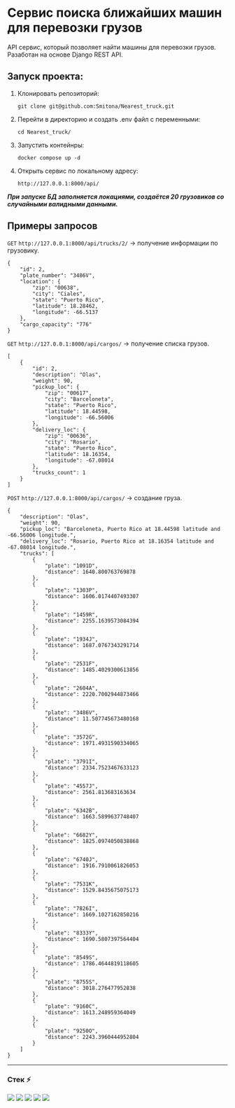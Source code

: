 # Сервис поиска ближайших машин для перевозки грузов
API сервис, который позволяет найти машины для перевозки грузов. Разаботан на основе Django REST API.

## Запуск проекта:
1. Клонировать репозиторий:
   ```
   git clone git@github.com:Smitona/Nearest_truck.git
   ```
2. Перейти в директорию и создать .env файл с переменными:
   ```
   cd Nearest_truck/
   ```
4. Запустить контейнры:
   ```
   docker compose up -d
   ```
5. Открыть сервис по локальному адресу:
   ```
   http://127.0.0.1:8000/api/
   ```
***При запуске БД заполняется локациями, создаётся 20 грузовиков со случайными валидными данными.***

## Примеры запросов

```GET``` ```http://127.0.0.1:8000/api/trucks/2/``` → получение информации по грузовику.
```
{
    "id": 2,
    "plate_number": "3486V",
    "location": {
        "zip": "00638",
        "city": "Ciales",
        "state": "Puerto Rico",
        "latitude": 18.28462,
        "longitude": -66.5137
    },
    "cargo_capacity": "776"
}
```

```GET``` ```http://127.0.0.1:8000/api/cargos/``` → получение списка грузов.
```
[
    {
        "id": 2,
        "description": "Olas",
        "weight": 90,
        "pickup_loc": {
            "zip": "00617",
            "city": "Barceloneta",
            "state": "Puerto Rico",
            "latitude": 18.44598,
            "longitude": -66.56006
        },
        "delivery_loc": {
            "zip": "00636",
            "city": "Rosario",
            "state": "Puerto Rico",
            "latitude": 18.16354,
            "longitude": -67.08014
        },
        "trucks_count": 1
    }
]
```

```POST``` ```http://127.0.0.1:8000/api/cargos/``` → создание груза.
```
{
    "description": "Olas",
    "weight": 90,
    "pickup_loc": "Barceloneta, Puerto Rico at 18.44598 latitude and -66.56006 longitude.",
    "delivery_loc": "Rosario, Puerto Rico at 18.16354 latitude and -67.08014 longitude.",
    "trucks": [
        {
            "plate": "1091D",
            "distance": 1640.800763769878
        },
        {
            "plate": "1303P",
            "distance": 1606.0174407493307
        },
        {
            "plate": "1459R",
            "distance": 2255.1639573084394
        },
        {
            "plate": "1934J",
            "distance": 1687.0767343291714
        },
        {
            "plate": "2531F",
            "distance": 1485.4029300613856
        },
        {
            "plate": "2604A",
            "distance": 2220.7002944873466
        },
        {
            "plate": "3486V",
            "distance": 11.507745673480168
        },
        {
            "plate": "3572G",
            "distance": 1971.4931590334065
        },
        {
            "plate": "3791I",
            "distance": 2334.7523467633123
        },
        {
            "plate": "4557J",
            "distance": 2561.813683163634
        },
        {
            "plate": "6342B",
            "distance": 1663.5899637748407
        },
        {
            "plate": "6682Y",
            "distance": 1825.0974050838868
        },
        {
            "plate": "6740J",
            "distance": 1916.7910061826053
        },
        {
            "plate": "7531K",
            "distance": 1529.8435675075173
        },
        {
            "plate": "7826I",
            "distance": 1669.1027162850216
        },
        {
            "plate": "8333Y",
            "distance": 1690.5807397564404
        },
        {
            "plate": "8549S",
            "distance": 1786.4644819118605
        },
        {
            "plate": "8755S",
            "distance": 3018.276477952838
        },
        {
            "plate": "9160C",
            "distance": 1613.248959364049
        },
        {
            "plate": "9250O",
            "distance": 2243.3960444952804
        }
    ]
}
```
---
### Стек ⚡
<img src="https://img.shields.io/badge/Python-black?style=for-the-badge&logo=Python&logoColor=DodgerBlue"/> <img src="https://img.shields.io/badge/Django-black?style=for-the-badge&logo=Django&logoColor=darkturquoise"/> <img src="https://img.shields.io/badge/Docker-black?style=for-the-badge&logo=Docker&logoColor=dodgerblue"/> <img src="https://img.shields.io/badge/Postman-black?style=for-the-badge&logo=Postman&logoColor=Tomato"/> <img src="https://img.shields.io/badge/postgresql-black?style=for-the-badge&logo=postgresql&logoColor=Cyan"/>


